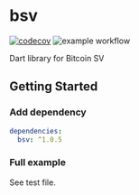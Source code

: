 # bsv

[![codecov](https://codecov.io/gh/Dhuliang/flutter-bsv/branch/master/graph/badge.svg?token=78D2HL935Z)](https://codecov.io/gh/Dhuliang/flutter-bsv) ![example workflow](https://github.com/Dhuliang/flutter-bsv/actions/workflows/main.yml/badge.svg)

Dart library for Bitcoin SV

## Getting Started

### Add dependency

```yaml
dependencies:
  bsv: ^1.0.5
```

### Full example

See test file.
